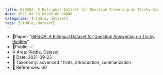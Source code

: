 ```yaml
---
title: BiRdQA: A Bilingual Dataset for Question Answering on Tricky Riddles
date: 2021-09-23 00:00:00 +0800
categories: [riddle, dataset]
tags: [riddle, dataset]
---
```


- 📙Paper: "[BiRdQA: A Bilingual Dataset for Question Answering on Tricky Riddles](https://www.semanticscholar.org/paper/BiRdQA%3A-A-Bilingual-Dataset-for-Question-Answering-Zhang-Wan/4f7c4a9d73f6d18f4bbb4424c7f8a16df45df474)"
- 🔑Public: ✅
- ⚲ Area: Riddle, Dataset
- 📅 Date: 2021-09-23
- 🔎 Taxonomy: advanced / hints, introduction, summarization
- 📝 References: 60
